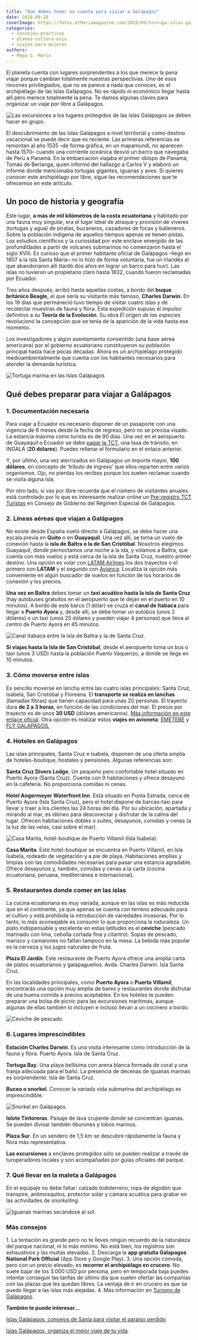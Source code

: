 ```yaml
---
title: "Qué debes tener en cuenta para viajar a Galápagos"
date: 2018-09-29
coverImage: https://fotos.etheriamagazine.com/2018/09/tortuga-islas-galapagos.jpg
categories: 
  - consejos-practicos
  - planes-cultura-ocio
  - viajes-para-mujeres
authors: 
  - Pepa G. Marín
---
```


El planeta cuenta con lugares sorprendentes a los que merece la pena viajar porque 
cambian totalmente nuestras perspectivas. Uno de esos rincones privilegiados, que no se 
parece a nada que conoces, es el archipiélago de las Islas Galápagos. No es rápido ni 
económico llegar hasta allí pero merece totalmente la pena. Te damos algunas claves para 
organizar un viaje por libre a Galápagos. 

![Las excursiones a los lugares protegidos de las islas Galápagos se deben hacer en grupo.](https://fotos.etheriamagazine.com/2018/09/viaje-galapagos-Tintoreras.jpg "Las excursiones a los lugares protegidos se deben hacer en grupo.")

El descubrimiento de las Islas Galápagos a nivel territorial y como destino vacacional 
se puede decir que es reciente. Las primeras referencias se remontan al año 1535 –de 
forma gráfica, en un mapamundi, no aparecen hasta 1570– cuando una corriente oceánica 
desvió un barco que navegaba de Perú a Panamá. En la embarcación viajaba el primer 
obispo de Panamá, Tomás de Berlanga, quien informó del hallazgo a Carlos V y elaboró un 
informe donde mencionaba tortugas gigantes, iguanas y aves. Si quieres conocer este 
archipiélago por libre, sigue las recomendaciones que te ofrecemos en este artículo. 

## Un poco de historia y geografía

Este lugar, **a más de mil kilómetros de la costa ecuatoriana** y habitado por una fauna 
muy singular, era el lugar ideal de atraque y provisión de víveres (tortugas y agua) de 
piratas, bucaneros, cazadores de focas y balleneros. Sobre la población indígena de 
aquellos tiempos apenas se tienen pistas. Los estudios científicos y la curiosidad por 
este enclave emergido de las profundidades a partir de volcanes submarinos no comenzaron 
hasta el siglo XVIII. Es curioso que el primer habitante oficial de Galápagos –llegó en 
1807 a la isla Santa María– no lo hizo de forma voluntaria, fue un irlandés al que 
abandonaron allí (tardó dos años en lograr un barco para huir). Las islas no tuvieron un 
propietario claro hasta 1832, cuando fueron reclamadas por Ecuador. 

Tres años después, arribó hasta aquellas costas, a bordo del **buque británico Beagle,** 
el que sería su visitante más famoso, **Charles Darwin**. En los 19 días que permaneció 
tuvo tiempo de visitar cuatro islas y de recolectar muestras de fauna y flora. Esta 
expedición supuso el impulso definitivo a su **Teoría de la Evolución**. Su obra _El 
origen de las especies_ revolucionó la concepción que se tenía de la aparición de la 
vida hasta ese momento. 

Los investigadores y algún asentamiento consentido (una base aérea americana) por el 
gobierno ecuatoriano constituyeron su población principal hasta hace pocas décadas. 
Ahora es un archipiélago protegido medioambientalmente que cuenta con los habitantes 
necesarios para atender la demanda turística. 

![Tortuga marina en las Islas Galápagos](https://fotos.etheriamagazine.com/2018/09/tortuga-islas-galapagos.jpg "Tortuga marina en las Islas Galápagos. © Dustin Haney")

## Qué debes preparar para viajar a Galápagos

### 1\. Documentación necesaria

Para viajar a Ecuador es necesario disponer de un pasaporte con una vigencia de 6 meses 
desde la fecha de regreso, pero no se precisa visado. La estancia máxima como turista es 
de 90 días. Una vez en el aeropuerto de Guayaquil o Ecuador se debe [pagar la 
TCT](https://siiws.gobiernogalapagos.gob.ec/siicgg_web/), una tasa de tránsito, en 
INGALA (**20 dólares**). Puedes rellenar el formulario en el enlace anterior. 

Y, por último, una vez aterrizados en Galápagos un importe mayor, **100 dólares**, en 
concepto de 'tributo de ingreso' que ellos reparten entre varios organismos. Ojo, no 
pierdas los recibos porque los suelen reclamar cuando se visita alguna isla. 

Por otro lado, si vas por libre recuerda que el número de visitantes anuales está 
controlado por lo que es interesante realizar online un [Pre-registro TCT 
Turistas](http://www.gobiernogalapagos.gob.ec/pre-registro-tct-turistas/) en Consejo de 
Gobierno del Régimen Especial de Galápagos. 

### 2\. Líneas aéreas que viajan a Galápagos

No existe desde España vuelo directo a Galápagos, se debe hacer una escala previa en 
**Quito** o en **Guayaquil**. Una vez allí, se toma un vuelo de conexión hasta la **isla 
de Baltra o la de San Cristóbal**. Nosotros elegimos Guayaquil, donde pernoctamos una 
noche a la ida, y volamos a Baltra, que cuenta con más vuelos y está cerca de la isla de 
Santa Cruz, nuestro primer destino. Una opción es volar con [LATAM 
Airlines](https://www.latam.com/es_es/) los dos trayectos o el primero con **LATAM** y 
el segundo con [Avianca](https://www.avianca.com/es/es/). Localiza la opción más 
conveniente en algún buscador de vuelos en función de los horarios de conexión y los 
precios. 

**Una vez en Baltra** debes tomar un **taxi acuático hasta la isla de Santa Cruz** (hay 
autobuses gratuitos en el aeropuerto que te dejan en el puerto en 10 minutos). A bordo 
de este barco (1 dólar) se cruza el **canal de Itabaca** para llegar a **Puerto Ayora** 
y, desde allí, se debe tomar un autobús (unos 2 dólares) o un taxi (unos 25 dólares y 
pueden viajar 4 personas) que lleva al centro de Puerto Ayora en 45 minutos. 

![Canal Itabaca entre la isla de Baltra y la de Santa Cruz.](https://fotos.etheriamagazine.com/2018/08/galapagos-Canal-Itabaca.jpg "Canal Itabaca entre la isla de Baltra y la de Santa Cruz.")

**Si viajas hasta la Isla de San Cristóbal**, desde el aeropuerto toma un bus o taxi 
(unos 3 USD) hasta la población Puerto Vaquerizo, a donde se llega en 10 minutos. 

### 3\. Cómo moverse entre islas

Es sencillo moverse en lancha entre las cuatro islas principales: Santa Cruz, Isabela, 
San Cristóbal y Floreana. El **transporte se realiza en lanchas** (llamadas fibras) que 
tienen capacidad para unas 20 personas. El trayecto dura **de 2 a 3 horas**, en función 
de las condiciones del mar. El precio por trayecto es de unos **30 USD** (dólares 
americanos). [Más información en este enlace 
oficial](https://galapagos.gob.ec/transporte-entre-islas-pobladas/). Otra opción es 
realizar estos **viajes en avioneta**: [EMETEBE](http://www.emetebe.com.ec) y [FLY 
GALAPAGOS.](https://www.flygalapagos.com.ec/) 

### 4\. Hoteles en Galápagos

Las islas principales, Santa Cruz e Isabela, disponen de una oferta amplia de 
hoteles-boutique, hostales y pensiones. Algunas referencias son: 

**Santa Cruz Divers Lodge.** Un pequeño pero confortable hotel situado en Puerto Ayora 
(Santa Cruz). Cuenta con 9 habitaciones y ofrece desayuno en la cafetería. No 
proporciona comidas ni cenas. 

**Hotel Angermeyer Waterfront Inn**. Está situado en Punta Estrada, cerca de Puerto 
Ayora (Isla Santa Cruz), pero el hotel dispone de barcas-taxi para llevar y traer a los 
clientes las 24 horas del día. Por su ubicación, apartada y mirando al mar, es idóneo 
para desconectar y disfrutar de la calma del lugar. Ofrecen habitaciones dobles o 
suites, desayunos, comidas y cenas (a la luz de las velas, casi sobre el mar). 

![Casa Marita, hotel-boutique de Puerto Villamil (Isla Isabela).](https://fotos.etheriamagazine.com/2018/09/casa-marita-isabela-galapagos.jpg "Casa Marita, hotel-boutique de Puerto Villamil (Isla Isabela).")

**Casa Marita**. Este hotel-boutique se encuentra en Puerto Villamil, en Isla Isabela, 
rodeado de vegetación y a pie de playa. Habitaciones amplias y limpias con las 
comodidades necesarias para pasar una estancia agradable. Ofrece desayunos y, también, 
comidas y cenas a la carta (cocina ecuatoriana, peruana, mediterránea e internacional). 

### 5\. Restaurantes donde comer en las islas

La cocina ecuatoriana es muy variada, aunque en las islas es más reducida que en el 
continente, ya que apenas se cuenta con terreno adecuado para el cultivo y está 
prohibida la introducción de variedades invasoras. Por lo tanto, lo más aconsejable es 
consumir lo que proporciona la naturaleza. Un plato indispensable y excelente en estas 
latitudes es el **ceviche** (pescado marinado con lima, cebolla cortada fina y 
cilantro). Sopas de pescado, marisco y camarones no faltan tampoco en la mesa. La bebida 
más popular es la cerveza y los jugos naturales de fruta. 

**Plaza El Jardín**. Este restaurante de Puerto Ayora ofrece una amplia carta de platos 
ecuatorianos y galapagueños. Avda. Charles Darwin. Isla Santa Cruz. 

En las localidades principales, como **Puerto Ayora** o **Puerto Villamil**, encontrarás 
una opción muy amplia de bares y restaurantes donde disfrutar de una buena comida a 
precios aceptables. En los hoteles te pueden preparar una bolsa de picnic para las 
excursiones marítimas, aunque algunas de ellas también lo incluyen e incluso llevan a un 
cocinero a bordo. 

![Ceviche de pescado.](https://fotos.etheriamagazine.com/2018/09/ceviche-ecuador.jpg "Ceviche de pescado.")

### 6\. Lugares imprescindibles

**Estación Charles Darwin**. Es una visita interesante como introducción de la fauna y 
flora. Puerto Ayora. Isla de Santa Cruz. 

**Tortuga Bay**. Una playa bellísima con arena blanca formada de coral y una franja 
adecuada para el baño. La presencia de decenas de iguanas marinas es sorprendente. Isla 
de Santa Cruz. 

**Buceo o snorkel**. Conocer la variada vida submarina del archipiélago es 
imprescindible. 

![Snorkel en Galápagos.](https://fotos.etheriamagazine.com/2018/09/snorkel-galapagos.jpg "Snorkel en Galápagos.")

**Islote Tintoreras**. Paisaje de lava crujiente donde se concentran iguanas. Se pueden 
divisar también tiburones y lobos marinos. 

**Plaza Sur**. En un sendero de 1,5 km se descubre rápidamente la fauna y flora más 
representativa. 

**Las excursiones** a enclaves protegidos sólo se pueden realizar a través de 
turoperadores locales y son acompañadas por guías oficiales del parque. 

### 7\. Qué llevar en la maleta a Galápagos

En el equipaje no debe faltar: calzado todoterreno, ropa de algodón que transpire, 
antimosquitos, protector solar y cámara acuática para grabar en las actividades de 
_snorkelling_. 

![Iguanas marinas secándose al sol.](https://fotos.etheriamagazine.com/2018/09/Iguanas-marinas-galapagos.jpg "Iguanas marinas secándose al sol.")

### Más consejos

1\. La tentación es grande pero no te lleves ningún recuerdo de la naturaleza del parque 
nacional, ni lo más mínimo. No está bien, los registros son exhaustivos y las multas 
elevadas. 2\. Descarga la **app gratuita Galapagos National Park Official** (App Store y 
Google Play). 3\. Una opción cómoda, pero con un precio elevado, es **recorrer el 
archipiélago en crucero**. No suele bajar de los 3.000 USD por persona, pero en 
temporada baja puedes intentar conseguir las tarifas de último día que suelen ofertar 
las compañías con las plazas que les quedan libres. La ventaja de ir en crucero es que 
se puede llegar a las islas más alejadas. 4\. Más información en [Turismo de 
Galápagos](http://www.galapagos.gob.ec). 

**También te puede interesar...** 

[Islas Galápagos, consejos de Sania para visitar el paraíso 
perdido](https://etheriamagazine.com/2023/04/09/como-viajar-islas-galapagos/). 

[Islas Galápagos, organiza el mejor viaje de tu 
vida](https://etheriamagazine.com/2018/09/05/visitas-basicas-en-viaje-islas-galapagos/).
